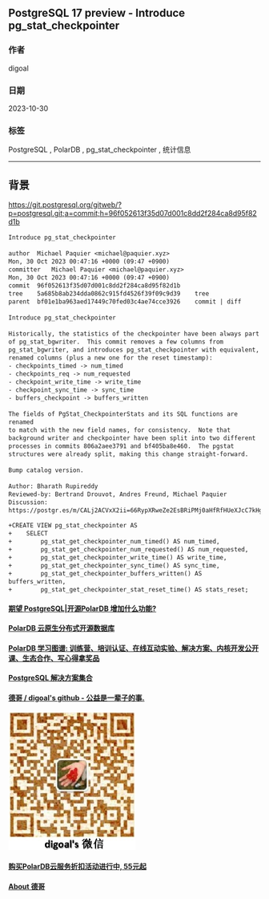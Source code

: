 ## PostgreSQL 17 preview - Introduce pg_stat_checkpointer       
                        
### 作者                        
digoal                        
                        
### 日期                        
2023-10-30        
                        
### 标签                        
PostgreSQL , PolarDB , pg_stat_checkpointer , 统计信息  
                        
----                        
                        
## 背景  
https://git.postgresql.org/gitweb/?p=postgresql.git;a=commit;h=96f052613f35d07d001c8dd2f284ca8d95f82d1b  
  
```  
Introduce pg_stat_checkpointer    
  
author	Michael Paquier <michael@paquier.xyz>	  
Mon, 30 Oct 2023 00:47:16 +0000 (09:47 +0900)  
committer	Michael Paquier <michael@paquier.xyz>	  
Mon, 30 Oct 2023 00:47:16 +0000 (09:47 +0900)  
commit	96f052613f35d07d001c8dd2f284ca8d95f82d1b  
tree	5a685b8ab234dda0862c915fd4526f39f09c9d39	tree  
parent	bf01e1ba963aed17449c70fed03c4ae74cce3926	commit | diff  
  
Introduce pg_stat_checkpointer  
  
Historically, the statistics of the checkpointer have been always part  
of pg_stat_bgwriter.  This commit removes a few columns from  
pg_stat_bgwriter, and introduces pg_stat_checkpointer with equivalent,  
renamed columns (plus a new one for the reset timestamp):  
- checkpoints_timed -> num_timed  
- checkpoints_req -> num_requested  
- checkpoint_write_time -> write_time  
- checkpoint_sync_time -> sync_time  
- buffers_checkpoint -> buffers_written  
  
The fields of PgStat_CheckpointerStats and its SQL functions are renamed  
to match with the new field names, for consistency.  Note that  
background writer and checkpointer have been split into two different  
processes in commits 806a2aee3791 and bf405ba8e460.  The pgstat  
structures were already split, making this change straight-forward.  
  
Bump catalog version.  
  
Author: Bharath Rupireddy  
Reviewed-by: Bertrand Drouvot, Andres Freund, Michael Paquier  
Discussion: https://postgr.es/m/CALj2ACVxX2ii=66RypXRweZe2EsBRiPMj0aHfRfHUeXJcC7kHg@mail.gmail.com  
```  
  
```  
+CREATE VIEW pg_stat_checkpointer AS  
+    SELECT  
+        pg_stat_get_checkpointer_num_timed() AS num_timed,  
+        pg_stat_get_checkpointer_num_requested() AS num_requested,  
+        pg_stat_get_checkpointer_write_time() AS write_time,  
+        pg_stat_get_checkpointer_sync_time() AS sync_time,  
+        pg_stat_get_checkpointer_buffers_written() AS buffers_written,  
+        pg_stat_get_checkpointer_stat_reset_time() AS stats_reset;  
```  
     
  
#### [期望 PostgreSQL|开源PolarDB 增加什么功能?](https://github.com/digoal/blog/issues/76 "269ac3d1c492e938c0191101c7238216")
  
  
#### [PolarDB 云原生分布式开源数据库](https://github.com/ApsaraDB "57258f76c37864c6e6d23383d05714ea")
  
  
#### [PolarDB 学习图谱: 训练营、培训认证、在线互动实验、解决方案、内核开发公开课、生态合作、写心得拿奖品](https://www.aliyun.com/database/openpolardb/activity "8642f60e04ed0c814bf9cb9677976bd4")
  
  
#### [PostgreSQL 解决方案集合](../201706/20170601_02.md "40cff096e9ed7122c512b35d8561d9c8")
  
  
#### [德哥 / digoal's github - 公益是一辈子的事.](https://github.com/digoal/blog/blob/master/README.md "22709685feb7cab07d30f30387f0a9ae")
  
  
![digoal's wechat](../pic/digoal_weixin.jpg "f7ad92eeba24523fd47a6e1a0e691b59")
  
  
#### [购买PolarDB云服务折扣活动进行中, 55元起](https://www.aliyun.com/activity/new/polardb-yunparter?userCode=bsb3t4al "e0495c413bedacabb75ff1e880be465a")
  
  
#### [About 德哥](https://github.com/digoal/blog/blob/master/me/readme.md "a37735981e7704886ffd590565582dd0")
  
